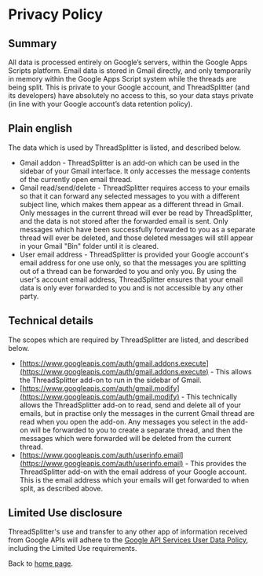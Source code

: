 # Privacy Policy

## Summary
All data is processed entirely on Google’s servers, within the Google Apps Scripts platform. Email data is stored in Gmail directly, and only temporarily in memory within the Google Apps Script system while the threads are being split. This is private to your Google account, and ThreadSplitter (and its developers) have absolutely no access to this, so your data stays private (in line with your Google account’s data retention policy).

## Plain english

The data which is used by ThreadSplitter is listed, and described below.
* Gmail addon - ThreadSplitter is an add-on which can be used in the sidebar of your Gmail interface. It only accesses the message contents of the currently open email thread.
* Gmail read/send/delete - ThreadSplitter requires access to your emails so that it can forward any selected messages to you with a different subject line, which makes them appear as a different thread in Gmail. Only messages in the current thread will ever be read by ThreadSplitter, and the data is not stored after the forwarded email is sent. Only messages which have been successfully forwarded to you as a separate thread will ever be deleted, and those deleted messages will still appear in your Gmail "Bin" folder until it is cleared.
* User email address - ThreadSplitter is provided your Google account's email address for one use only, so that the messages you are splitting out of a thread can be forwarded to you and only you. By using the user's account email address, ThreadSplitter ensures that your email data is only ever forwarded to you and is not accessible by any other party.

## Technical details

The scopes which are required by ThreadSplitter are listed, and described below.
* [https://www.googleapis.com/auth/gmail.addons.execute](https://www.googleapis.com/auth/gmail.addons.execute) - This allows the ThreadSplitter add-on to run in the sidebar of Gmail.
* [https://www.googleapis.com/auth/gmail.modify](https://www.googleapis.com/auth/gmail.modify) - This technically allows the ThreadSplitter add-on to read, send and delete all of your emails, but in practise only the messages in the current Gmail thread are read when you open the add-on. Any messages you select in the add-on will be forwarded to you to create a separate thread, and then the messages which were forwarded will be deleted from the current thread.
* [https://www.googleapis.com/auth/userinfo.email](https://www.googleapis.com/auth/userinfo.email) - This provides the ThreadSplitter add-on with the email address of your Google account. This is the email address which your emails will get forwarded to when split, as described above.

## Limited Use disclosure

ThreadSplitter's use and transfer to any other app of information received from Google APIs will adhere to the [Google API Services User Data Policy](https://developers.google.com/terms/api-services-user-data-policy#additional_requirements_for_specific_api_scopes), including the Limited Use requirements.

Back to [home page](index.md).